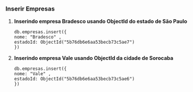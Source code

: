 ### Inserir Empresas

1. **Inserindo empresa Bradesco usando ObjectId do estado de São Paulo**
   
   ```
   db.empresas.insert({ 
   nome: "Bradesco" ,
   estadoId: ObjectId("5b76db6e6aa53becb73c5ae7")
   })
   ```
2. **Inserindo empresa Vale usando ObjectId da cidade de Sorocaba**

   ```
   db.empresas.insert({ 
   nome: "Vale" ,
   estadoId: ObjectId("5b76db6e6aa53becb73c5ae6")
   })
   ```
